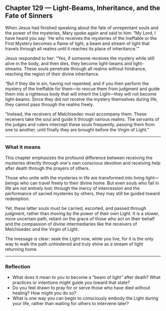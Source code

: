 ## Chapter 129 — Light-Beams, Inheritance, and the Fate of Sinners

When Jesus had finished speaking about the fate of unrepentant souls and the power of the mysteries, Mary spoke again and said to him: “My Lord, I have heard you say: ‘He who receives the mysteries of the Ineffable or the First Mystery becomes a flame of light, a beam and stream of light that travels through all realms until it reaches its place of inheritance.’”

Jesus responded to her: “Yes, if someone receives the mystery while still alive in the body, and then dies, they become light-beams and light-streams. These souls penetrate through all realms without hindrance, reaching the region of their divine inheritance.

“But if they die in sin, having not repented, and if you then perform the mystery of the Ineffable for them—to rescue them from judgment and guide them into a righteous body that will inherit the Light—they will not become light-beams. Since they did not receive the mystery themselves during life, they cannot pass through the realms freely.

“Instead, the receivers of Melchisedec must accompany them. These receivers take the soul and guide it through various realms. The servants of the judges and rulers intercept these souls frequently, passing them from one to another, until finally they are brought before the Virgin of Light.”

---

### What it means

This chapter emphasizes the profound difference between receiving the mysteries directly through one's own conscious devotion and receiving help after death through the prayers of others.

Those who unite with the mysteries in life are transformed into living light—beings who can travel freely to their divine home. But even souls who fail in life are not entirely lost; through the mercy of intercession and the performance of sacred mysteries by others, they may still be guided toward redemption.

Yet, these latter souls must be carried, escorted, and passed through judgment, rather than moving by the power of their own Light. It is a slower, more uncertain path, reliant on the grace of those who act on their behalf and the compassion of divine intermediaries like the receivers of Melchisedec and the Virgin of Light.

The message is clear: seek the Light now, while you live, for it is the only way to walk the path unhindered and truly shine as a stream of light returning home.

---

### Reflection

* What does it mean to you to become a “beam of light” after death? What practices or intentions might guide you toward that state?
* Do you feel drawn to pray for or serve those who have died without healing? How might you do so?
* What is one way you can begin to consciously embody the Light during your life, rather than waiting for others to intervene later?
